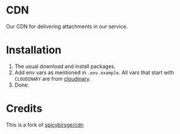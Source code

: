 # CDN

Our CDN for delivering attachments in our service.

# Installation

1. The usual download and install packages.
2. Add env vars as mentioned in `.env.example`. All vars that start with `CLOUDINARY` are from [cloudinary](https://cloudinary.com/). 
3. Done. 

# Credits

This is a fork of [spicybirsge/cdn](https://github.com/spicybirsge/cdn)
